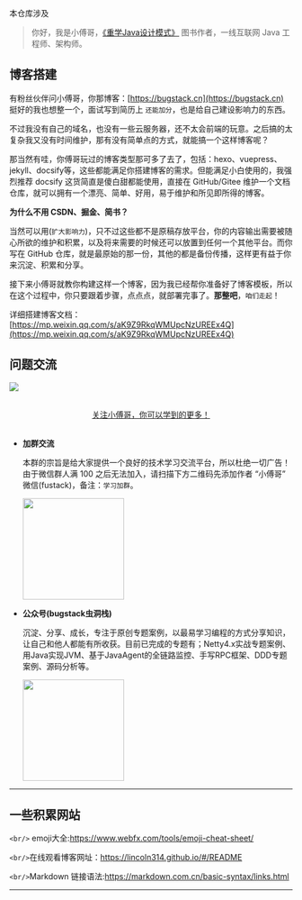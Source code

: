 本仓库涉及

> 你好，我是小傅哥，[《重学Java设计模式》](https://item.jd.com/13218336.html) 图书作者，一线互联网 Java 工程师、架构师。

## 博客搭建

有粉丝伙伴问小傅哥，你那博客：[https://bugstack.cn](https://bugstack.cn) 挺好的我也想整一个，面试写到简历上 `还能加分`，也是给自己建设影响力的东西。

不过我没有自己的域名，也没有一些云服务器，还不太会前端的玩意。之后搞的太复杂我又没有时间维护，那有没有简单点的方式，就能搞一个这样博客呢？

那当然有哇，你傅哥玩过的博客类型那可多了去了，包括：hexo、vuepress、jekyll、docsify等，这些都能满足你搭建博客的需求。但能满足小白使用的，我强烈推荐 docsify 这货简直是傻白甜都能使用，直接在 GitHub/Gitee 维护一个文档仓库，就可以拥有一个漂亮、简单、好用，易于维护和所见即所得的博客。

**为什么不用 CSDN、掘金、简书？**

当然可以用(`扩大影响力`)，只不过这些都不是原稿存放平台，你的内容输出需要被随心所欲的维护和积累，以及将来需要的时候还可以放置到任何一个其他平台。而你写在 GitHub 仓库，就是最原始的那一份，其他的都是备份传播，这样更有益于你来沉淀、积累和分享。

接下来小傅哥就教你构建这样一个博客，因为我已经帮你准备好了博客模板，所以在这个过程中，你只要跟着步骤，点点点，就部署完事了。**那整吧**，`咱们走起`！

详细搭建博客文档：[https://mp.weixin.qq.com/s/aK9Z9RkqWMUpcNzUREEx4Q](https://mp.weixin.qq.com/s/aK9Z9RkqWMUpcNzUREEx4Q)

## 问题交流

![](https://github.com/fuzhengwei/small-spring/blob/main/docs/assets/img/bugstack-md.png?raw=true)

<br/>
<div align="center">
    <a href="https://github.com/fuzhengwei/CodeGuide">关注小傅哥，你可以学到的更多！</a>
</div>
<br/>

- **加群交流**

  本群的宗旨是给大家提供一个良好的技术学习交流平台，所以杜绝一切广告！由于微信群人满 100 之后无法加入，请扫描下方二维码先添加作者 “小傅哥” 微信(fustack)，备注：`学习加群`。

  <img src="https://bugstack.cn/images/personal/fustack.png" width="180" height="180"/>
- **公众号(bugstack虫洞栈)**

  沉淀、分享、成长，专注于原创专题案例，以最易学习编程的方式分享知识，让自己和他人都能有所收获。目前已完成的专题有；Netty4.x实战专题案例、用Java实现JVM、基于JavaAgent的全链路监控、手写RPC框架、DDD专题案例、源码分析等。

  <img src="https://bugstack.cn/images/personal/qrcode.png" width="180" height="180"/>

---

## 一些积累网站

`<br/>` emoji大全:https://www.webfx.com/tools/emoji-cheat-sheet/

`<br/>`在线观看博客网址：https://lincoln314.github.io/#/README

`<br/>`Markdown 链接语法:https://markdown.com.cn/basic-syntax/links.html

---
